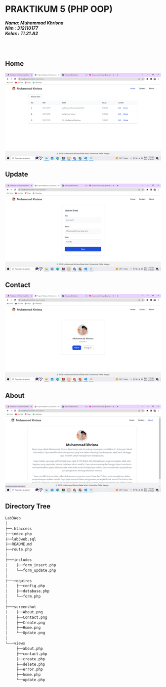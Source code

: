 # PRAKTIKUM 5 (PHP OOP)

**_Nama: Muhammad Khrisna_** <br/>
**_Nim : 312110177_** <br/>
**_Kelas : TI.21.A2_** <br/>

<br/><br/>

## **Home**
<img src="home.png">

<br/>

## **Update**
<img src="Update.png">

<br/>

## **Contact**
<img src="Contact.png">

<br/>

## **About**
<img src="About.png">

<br/>


## **Directory Tree**
```bash
Lab3Web
│   
├──.htaccess
├──index.php
├──lab5web.sql
├──README.md
├──route.php
│   
├───includes
│    ├──form_insert.php
│    └──form_update.php
│       
├───requires
│    ├──config.php
│    ├──database.php
│    └──form.php
│       
├───screenshot
│    ├──About.png
│    ├──Contact.png
│    ├──Create.png
│    ├──Home.png
│    └──Update.png
│       
└───views
     ├──about.php
     ├──contact.php
     ├──create.php
     ├──delete.php
     ├──error.php
     ├──home.php
     └──update.php
```
